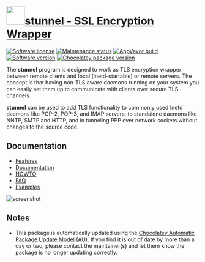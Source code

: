 # [<img src="https://cdn.jsdelivr.net/gh/dgalbraith/chocolatey-packages@6e46bb9db09a6fb51f7c9f7581502b56e3b15533/icons/stunnel.png" width="48" height="48" />stunnel - SSL Encryption Wrapper](https://chocolatey.org/packages/stunnel)

[![Software license](https://img.shields.io/badge/License-GPLv2-blue.svg)](https://github.com/mtrojnar/stunnel/blob/master/COPYING.md)
[![Maintenance status](https://img.shields.io/badge/maintained%3F-yes-green.svg)](https://gitHub.com/dgalbraith/chocolatey-packages/graphs/commit-activity)
[![AppVeyor build](https://img.shields.io/appveyor/ci/dgalbraith/chocolatey-packages)](https://ci.appveyor.com/project/dgalbraith/chocolatey-packages)
[![Software version](https://img.shields.io/badge/Source-v5.68-blue.svg)](https://www.stunnel.org/downloads.html)
[![Chocolatey package version](https://img.shields.io/chocolatey/v/stunnel?label=Chocolatey)](https://chocolatey.org/packages/stunnel)

The **stunnel** program is designed to work as TLS encryption wrapper between remote clients and local (inetd-startable) or remote servers. The concept is that having non-TLS aware daemons running on your system you can easily set them up to communicate with clients over secure TLS channels.

**stunnel** can be used to add TLS functionality to commonly used Inetd daemons like POP-2, POP-3, and IMAP servers, to standalone daemons like NNTP, SMTP and HTTP, and in tunneling PPP over network sockets without changes to the source code.

## Documentation

* [Features](https://www.stunnel.org/features.html)
* [Documentation](https://www.stunnel.org/docs.html)
* [HOWTO](https://www.stunnel.org/howto.html)
* [FAQ](https://www.stunnel.org/faq.html)
* [Examples](https://www.stunnel.org/examples.html)

![screenshot](https://cdn.jsdelivr.net/gh/dgalbraith/chocolatey-packages@47267db3b43b349d47c45a43ee56a127042781eb/automatic/stunnel/screenshot.png)

## Notes

* This package is automatically updated using the [Chocolatey Automatic Package Update Model (AU)](https://github.com/majkinetor/au/blob/master/README.md).
  If you find it is out of date by more than a day or two, please contact the maintainer(s) and let them know the package is no longer updating correctly.
